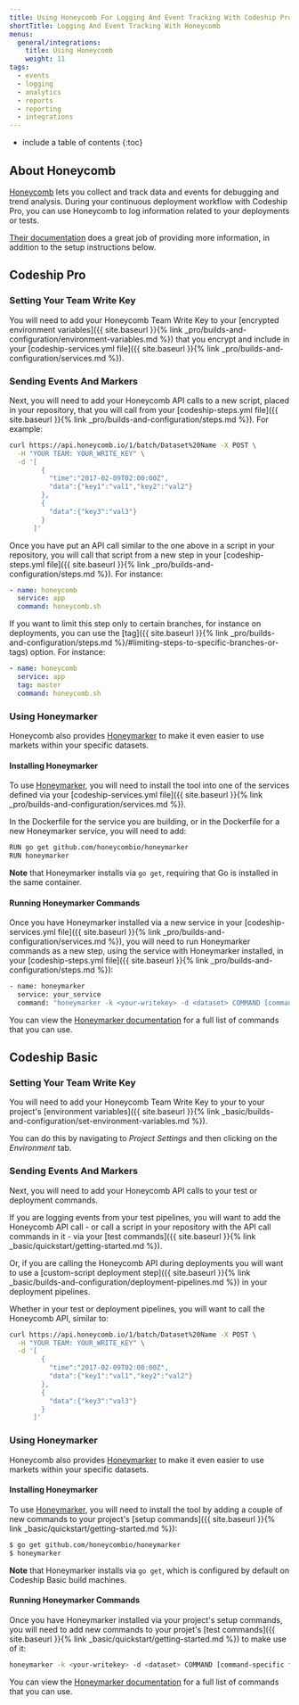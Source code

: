 ```yaml
---
title: Using Honeycomb For Logging And Event Tracking With Codeship Pro
shortTitle: Logging And Event Tracking With Honeycomb
menus:
  general/integrations:
    title: Using Honeycomb
    weight: 11
tags:
  - events
  - logging
  - analytics
  - reports
  - reporting
  - integrations
---
```


* include a table of contents
{:toc}

## About Honeycomb

[Honeycomb](https://www.honeycomb.io) lets you collect and track data and events for debugging and trend analysis. During your continuous deployment workflow with Codeship Pro, you can use Honeycomb to log information related to your deployments or tests.

[Their documentation](https://honeycomb.io/docs/) does a great job of providing more information, in addition to the setup instructions below.

## Codeship Pro

### Setting Your Team Write Key

You will need to add your Honeycomb Team Write Key to your [encrypted environment variables]({{ site.baseurl }}{% link _pro/builds-and-configuration/environment-variables.md %}) that you encrypt and include in your [codeship-services.yml file]({{ site.baseurl }}{% link _pro/builds-and-configuration/services.md %}).

###  Sending Events And Markers

Next, you will need to add your Honeycomb API calls to a new script, placed in your repository, that you will call from your [codeship-steps.yml file]({{ site.baseurl }}{% link _pro/builds-and-configuration/steps.md %}). For example:

```bash
curl https://api.honeycomb.io/1/batch/Dataset%20Name -X POST \
  -H "YOUR TEAM: YOUR_WRITE_KEY" \
  -d '[
        {
          "time":"2017-02-09T02:00:00Z",
          "data":{"key1":"val1","key2":"val2"}
        },
        {
          "data":{"key3":"val3"}
        }
      ]'
```

Once you have put an API call similar to the one above in a script in your repository, you will call that script from a new step in your [codeship-steps.yml file]({{ site.baseurl }}{% link _pro/builds-and-configuration/steps.md %}). For instance:

```yaml
- name: honeycomb
  service: app
  command: honeycomb.sh
```

If you want to limit this step only to certain branches, for instance on deployments, you can use the [tag]({{ site.baseurl }}{% link _pro/builds-and-configuration/steps.md %}/#limiting-steps-to-specific-branches-or-tags) option. For instance:

```yaml
- name: honeycomb
  service: app
  tag: master
  command: honeycomb.sh
```

### Using Honeymarker

Honeycomb also provides [Honeymarker](https://github.com/honeycombio/honeymarker) to make it even easier to use markets within your specific datasets.

#### Installing Honeymarker

To use [Honeymarker](https://github.com/honeycombio/honeymarker), you will need to install the tool into one of the services defined via your [codeship-services.yml file]({{ site.baseurl }}{% link _pro/builds-and-configuration/services.md %}).

In the Dockerfile for the service you are building, or in the Dockerfile for a new Honeymarker service, you will need to add:

```bash
RUN go get github.com/honeycombio/honeymarker
RUN honeymarker
```

**Note** that Honeymarker installs via `go get`, requiring that Go is installed in the same container.

#### Running Honeymarker Commands

Once you have Honeymarker installed via a new service in your [codeship-services.yml file]({{ site.baseurl }}{% link _pro/builds-and-configuration/services.md %}), you will need to run Honeymarker commands as a new step, using the service with Honeymarker installed, in your [codeship-steps.yml file]({{ site.baseurl }}{% link _pro/builds-and-configuration/steps.md %}):

```bash
- name: honeymarker
  service: your_service
  command: "honeymarker -k <your-writekey> -d <dataset> COMMAND [command-specific flags]"
```

You can view the [Honeymarker documentation](https://github.com/honeycombio/honeymarker) for a full list of commands that you can use.

## Codeship Basic

### Setting Your Team Write Key

You will need to add your Honeycomb Team Write Key to your to your project's [environment variables]({{ site.baseurl }}{% link _basic/builds-and-configuration/set-environment-variables.md %}).

You can do this by navigating to _Project Settings_ and then clicking on the _Environment_ tab.

###  Sending Events And Markers

Next, you will need to add your Honeycomb API calls to your test or deployment commands.

If you are logging events from your test pipelines, you will want to add the Honeycomb API call - or call a script in your repository with the API call commands in it - via your [test commands]({{ site.baseurl }}{% link _basic/quickstart/getting-started.md %}).

Or, if you are calling the Honeycomb API during deployments you will want to use a [custom-script deployment step]({{ site.baseurl }}{% link _basic/builds-and-configuration/deployment-pipelines.md %}) in your deployment pipelines.

Whether in your test or deployment pipelines, you will want to call the Honeycomb API, similar to:

```bash
curl https://api.honeycomb.io/1/batch/Dataset%20Name -X POST \
  -H "YOUR TEAM: YOUR_WRITE_KEY" \
  -d '[
        {
          "time":"2017-02-09T02:00:00Z",
          "data":{"key1":"val1","key2":"val2"}
        },
        {
          "data":{"key3":"val3"}
        }
      ]'
```

### Using Honeymarker

Honeycomb also provides [Honeymarker](https://github.com/honeycombio/honeymarker) to make it even easier to use markets within your specific datasets.

#### Installing Honeymarker

To use [Honeymarker](https://github.com/honeycombio/honeymarker), you will need to install the tool by adding a couple of new commands to your project's [setup commands]({{ site.baseurl }}{% link _basic/quickstart/getting-started.md %}):

```bash
$ go get github.com/honeycombio/honeymarker
$ honeymarker
```

**Note** that Honeymarker installs via `go get`, which is configured by default on Codeship Basic build machines.

#### Running Honeymarker Commands

Once you have Honeymarker installed via your project's setup commands, you will need to add new commands to your projet's [test commands]({{ site.baseurl }}{% link _basic/quickstart/getting-started.md %}) to make use of it:

```bash
honeymarker -k <your-writekey> -d <dataset> COMMAND [command-specific flags]
```

You can view the [Honeymarker documentation](https://github.com/honeycombio/honeymarker) for a full list of commands that you can use.
